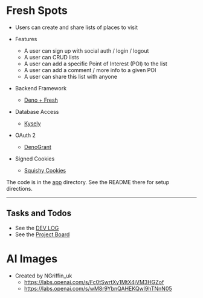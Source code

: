 # Fresh Spots

* Users can create and share lists of places to visit
* Features
  * A user can sign up with social auth / login / logout
  * A user can CRUD lists
  * A user can add a specific Point of Interest (POI) to the list
  * A user can add a comment / more info to a given POI
  * A user can share this list with anyone

* Backend Framework
  * [Deno + Fresh](https://fresh.deno.dev/)
* Database Access
  * [Kysely](https://koskimas.github.io/kysely/)
* OAuth 2
  * [DenoGrant](https://github.com/w3cj/deno_grant)
* Signed Cookies
  * [Squishy Cookies](https://github.com/omar2205/squishy_cookies)

The code is in the [app](/app/) directory. See the README there for setup directions.

---

## Tasks and Todos

* See the [DEV LOG](./DEV_LOG.md)
* See the [Project Board](https://github.com/orgs/CodingGarden/projects/2)

# AI Images
* Created by NGriffin_uk
  * https://labs.openai.com/s/Fc0tSwrtXy1MtX4jVM3HGZof
  * https://labs.openai.com/s/wM8r9YbnQAHEKQwl9hTNnN05